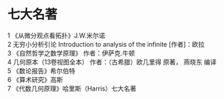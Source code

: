 # 七大名著




















1 《从微分观点看拓扑》J.W.米尔诺  
2 无穷小分析引论 Introduction to analysis of the infinite \[作者\]：欧拉  
3 《自然哲学之数学原理》 作者：伊萨克.牛顿  
4 几何原本（13卷视图全本） 作者：（古希腊）欧几里得 原著， 燕晓东 编译  
5 《数论报告》希尔伯特  
6 《算术研究》高斯  
7 《代数几何原理》哈里斯（Harris）七大名著












